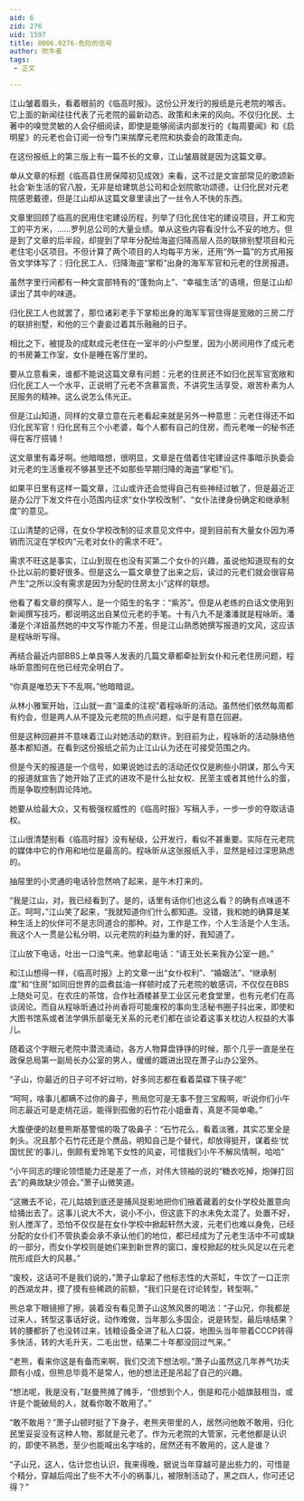 ```yaml
---
aid: 6
zid: 276
uid: 1597
title: 0006.0276-危险的信号
author: 吹牛者
tags: 
 - 正文

---
```




  江山皱着眉头，看着眼前的《临高时报》。这份公开发行的报纸是元老院的喉舌。它上面的新闻往往代表了元老院的最新动态、政策和未来的风向。不仅归化民、土著中的嗅觉灵敏的人会仔细阅读，即使是能够阅读内部发行的《每周要闻》和《启明星》的元老也会订阅一份专门来揣摩元老院和执委会的政策走向。

  在这份报纸上的第三版上有一篇不长的文章，江山皱眉就是因为这篇文章。

  单从文章的标题《临高县住房保障初见成效》来看，这不过是文宣部常见的歌颂新社会‘新生活的官八股，无非是给建筑总公司和企划院歌功颂德，让归化民对元老院感恩戴德，但是江山却从这篇文章里读出了一丝令人不快的东西。

  文章里回顾了临高的民用住宅建设历程，列举了归化民住宅的建设项目，开工和完工的平方米，……罗列总公司的大量业绩。单从这些内容看没什么不妥的地方。但是到了文章的后半段，却提到了早年分配给海盗归降高层人员的联排别墅项目和元老住宅小区项目。不但计算了两个项目的人均每平方米，还用“外一篇”的方式用报告文学体写了：归化民工人、归降海盗“掌柜”出身的海军军官和元老的住房报道。

  虽然字里行间都有一种文宣部特有的“蓬勃向上”、“幸福生活”的语境，但是江山却读出了其中的味道。

  归化民工人也就罢了，那位诸彩老手下掌柜出身的海军军官住得是宽敞的三房二厅的联排别墅，和他的三个妻妾过着其乐融融的日子。

  相比之下，被提及的成默成元老住在一室半的小户型里，因为小房间用作了成元老的书房兼工作室，女仆是睡在客厅里的。

  要从立意看来，谁都不能说这篇文章有问题：元老的住房还不如归化民军官宽敞和归化民工人一个水平，正说明了元老不贪慕富贵，不讲究生活享受，艰苦朴素为人民服务的精神。这么说怎么伟光正。

  但是江山知道，同样的文章立意在元老看起来就是另外一种意思：元老住得还不如归化民军官！归化民有三个小老婆，每个人都有自己的住房，而元老唯一的秘书还得在客厅搭铺！

  这文章里有毒牙啊。他暗暗想，很明显，文章是在借着住宅建设这件事暗示执委会对元老的生活重视不够甚至还不如那些早期归降的海盗“掌柜”们。

  如果平日里有这样一篇文章，江山或许还会觉得自己有些神经过敏了，但是最近正是办公厅下发文件在小范围内征求“女仆学校改制”、“女仆法律身份确定和继承制度”的意见。

  江山清楚的记得，在女仆学校改制的征求意见文件中，提到目前有大量女仆因为滞销而沉淀在学校内“元老对女仆的需求不旺”。

  需求不旺这是事实，江山到现在也没有买第二个女仆的兴趣，虽说他知道现有的女仆比以前的要好很多。但是这么一篇文章登了出来之后，读过的元老们就会很容易产生“之所以没有需求是因为分配的住房太小”这样的联想。

  他看了看文章的撰写人，是一个陌生的名字：“紫苏”。但是从老练的白话文使用到新闻撰写技巧，都说明这出自某位元老的手笔。十有八九不是潘潘就是程咏昕。潘潘是个洋妞虽然她的中文写作能力不差，但是江山熟悉她撰写报道的文风，这应该是程咏昕写得。

  再结合最近内部BBS上单良等人发表的几篇文章都牵扯到女仆和元老住房问题，程咏昕意图何在他已经完全明白了。

  “你真是唯恐天下不乱啊。”他暗暗说。

  从林小雅案开始，江山就一直“温柔的注视”着程咏昕的活动。虽然他们依然每周都有约会，但是两人从不提及元老院的热点问题，似乎是有意在回避。

  但是这种回避并不意味着江山对她活动的默许。到目前为止，程咏昕的活动脉络他基本都知道。在看到这份报纸之前为止江山认为还在可接受范围之内。

  但是今天的报道是一个信号，如果说她过去的活动还仅仅是刷些小阴谋，那么今天的报道就宣告了她开始了正式的进攻不是什么扯女权、民垩主或者其他什么的蛋，而是争取控制舆论阵地。

  她要从给最大众，又有极强权威性的《临高时报》写稿入手，一步一步的夺取话语权。

  江山很清楚别看《临高时报》没有秘级，公开发行，看似不甚重要。实际在元老院的媒体中它的作用和地位是最高的。程咏昕从这张报纸入手，显然是经过深思熟虑的。

  抽屉里的小灵通的电话铃忽然响了起来，是午木打来的。

  “我是江山，对，我已经看到了。是的，话里有话你们也这么看？的确有点味道不正。呵呵，”江山笑了起来，“我就知道你们什么都知道。没错，我和她的确算是某种生活上的伙伴可不是志同道合的那种。对，工作是工作，个人生活是个人生活。我这个人一贯是公私分明，以元老院的利益为重的好，我知道了。

  江山放下电话，吐出一口浊气来。他拿起电话：“请王处长来我办公室一趟。”

  和江山想得一样，《临高时报》上的文章一出“女仆权利”、“婚姻法”、“继承制度”和“住房”如同旧世界的皿煮兹油一样顿时成了元老院的敏感词，不仅仅在BBS上随处可见，在农庄的茶馆，合作社酒楼甚至工业区元老食堂里，也有元老们在高谈阔论。而自从程咏昕通过孙尚香将可能废校的事向生活秘书圈子抖出来，即使和大图书馆系或者法学俱乐部毫无关系的元老们都在谈论着这事关枕边人权益的大事儿。

  随着这个字眼元老院中潜流涌动，各方人物算盘铮铮的时候，那个几乎一直是坐在政保总局第一副局长办公室的男人，缓缓的踱进出现在萧子山办公室外。

  “子山，你最近的日子可不好过哟，好多同志都在看着菜碟下筷子呢”

  “呵呵，啥事儿都瞒不过你的鼻子，熊局您可是无事不登三宝殿啊，听说你们小午同志最近可是走桃花运，能得到孤傲的石竹花小姐垂青，真是不简单嘞。”

  大腹便便的赵曼熊斯基警惕的吸了吸鼻子：“石竹花么，看着淡雅，其实芯里全是刺头。况且那个石竹花还是个赝品，明知自己是个替代，却放得挺开，谋着些‘忧国忧民’的事儿，倒颇有爱玲笔下女性的风姿，可惜我们小午不解风情啊，哈哈”

  “小午同志的理论领悟能力还是差了一点，对伟大领袖的说的“糖衣吃掉，炮弹打回去”的典故缺少领会。”萧子山微笑道。

  “这撇去不论，花儿姑娘到底还是捕风捉影地把你们掖着藏着的女仆学校处置意向给捅出去了。这事儿说大不大，说小不小，但这底下的水未免太混了。处置不好，别人搅浑了，恐怕不仅仅是在女仆学校中掀起轩然大波，元老们也难以身免，已经分配的女仆们不管执委会承不承认他们的地位，都已经成为了元老生活中不可或缺的一部分，而女仆学校则是她们来到新世界的窗口，废校掀起的枕头风足以在元老院形成巨大的风暴。”

  “废校，这话可不是我们说的，”萧子山拿起了他标志性的大茶缸，牛饮了一口正宗的西湖龙井，摸了摸有些稀疏的前额，“我们只是在讨论转型，转型啊。”

  熊总拿下眼镜擦了擦，装着没有看见萧子山这煞风景的喝法：“子山兄，你我都是过来人，转型这事话好说，动作难做，当年那么多国企，说是转型，最后啥结果？转的腰都折了也没转过来，钱粮设备全进了私人口袋，地图头当年带着CCCP转得多快活，转的大毛升天，二毛出世，结果二十年都没回过气来。”

  “老熊，看来你这是有备而来啊，我们交流下想法呗。”萧子山虽然这几年养气功夫颇有小成，但熊总毕竟不是常人，他的想法还是吊起了自己的兴趣。

  “想法呢，我是没有，”赵曼熊摊了摊手，“但想到个人，倒是和花小姐旗鼓相当，或许是个能破局的人，就看你敢不敢用了。”

  “敢不敢用？”萧子山顿时挺了下身子，老熊夹带里的人，居然问他敢不敢用，归化民里妥妥没有这种人物，那就是元老了。作为元老院的大管家，元老他都是认识的，即使不熟悉，至少也能喊出名字啥的，居然还有不敢用的，这人是谁？

  “子山兄，这人，估计您也认识，我来得晚，据说当年穿越可是出些力的，可惜是个精分，穿越后闯出了些不大不小的祸事儿，被限制活动了，黑之四人，你可还记得？”


